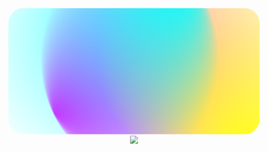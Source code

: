 <div id="header" align="center" >
  <img src="assets/title.svg" style="border-radius: 30px"/>
</div>
<div id="links" align="center" >
    <img src="https://img.shields.io/badge/Gmail-D14836?style=for-the-badge&logo=gmail&logoColor=white">
</div>
